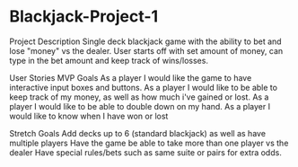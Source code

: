 # Blackjack-Project-1

Project Description
Single deck blackjack game with the ability to bet and lose "money" vs the dealer. User starts off with set amount of money, can type in the bet amount and keep track of wins/losses.



User Stories
MVP Goals
As a player I would like the game to have interactive input boxes and buttons.
As a player I would like to be able to keep track of my money, as well as how much i've gained or lost.
As a player I would like to be able to double down on my hand.
As a player I would like to know when I have won or lost

Stretch Goals
Add decks up to 6 (standard blackjack) as well as have multiple players
Have the game be able to take more than one player vs the dealer
Have special rules/bets such as same suite or pairs for extra odds.
